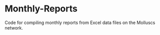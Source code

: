 # Monthly-Reports
Code for compiling monthly reports from Excel data files on the Molluscs network. 

